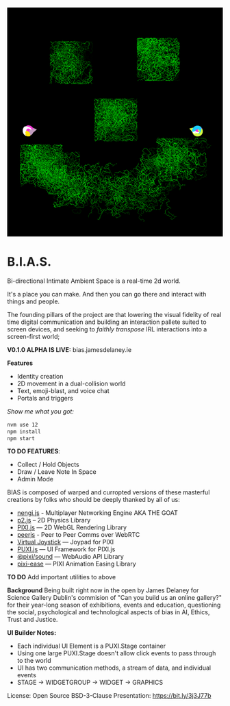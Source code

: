 ![screenshot-bias](https://github.com/jamesdelaneyie/BIAS/raw/science-gallery/public/images/screenshot-1.png)

# B.I.A.S. 

Bi-directional Intimate Ambient Space is a real-time 2d world. 

It's a place you can make. And then you can go there and interact with things and people. 

The founding pillars of the project are that lowering the visual fidelity of real time digital communication and building an interaction pallete suited to screen devices, and seeking to _faithly transpose_ IRL interactions into a screen-first world;

**V0.1.0 ALPHA IS LIVE:**
bias.jamesdelaney.ie

**Features**
* Identity creation
* 2D movement in a dual-collision world
* Text, emoji-blast, and voice chat
* Portals and triggers


*Show me what you got:*

```
nvm use 12
npm install
npm start
```

**TO DO FEATURES**:
* Collect / Hold Objects
* Draw / Leave Note In Space
* Admin Mode


BIAS is composed of warped and curropted versions of these masterful creations by folks who should be deeply thanked by all of us: 
* [nengi.js](https://github.com/timetocode/nengi) - Multiplayer Networking Engine AKA THE GOAT
* [p2.js](https://github.com/schteppe/p2.js/) – 2D Physics Library
* [PIXI.js](https://github.com/pixijs) — 2D WebGL Rendering Library
* [peerjs](https://github.com/peers/peerjs) - Peer to Peer Comms over WebRTC 
* [Virtual Joystick](https://github.com/endel/pixi-virtual-joystick)  — Joypad for PIXI
* [PUXI.js](https://github.com/pixijs/pixi-ui) — UI Framework for PIXI.js
* [@pixi/sound](https://github.com/pixijs/sound) — WebAudio API Library 
* [pixi-ease](https://github.com/davidfig/pixi-ease) — PIXI Animation Easing Library

**TO DO** 
Add important utilities to above

**Background** 
Being built right now in the open by James Delaney for Science Gallery Dublin's commision of "Can you build us an online gallery?" for their year-long season of exhibitions, events and education, questioning the social, psychological and technological aspects of bias in AI, Ethics, Trust and Justice.

**UI Builder Notes:**
* Each individual UI Element is a PUXI.Stage container
* Using one large PUXI.Stage doesn't allow click events to pass through to the world
* UI has two communication methods, a stream of data, and individual events
* STAGE -> WIDGETGROUP -> WIDGET -> GRAPHICS 

License: Open Source BSD-3-Clause
Presentation: https://bit.ly/3j3J77b


